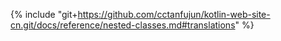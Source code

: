 {% include "git+https://github.com/cctanfujun/kotlin-web-site-cn.git/docs/reference/nested-classes.md#translations" %}

